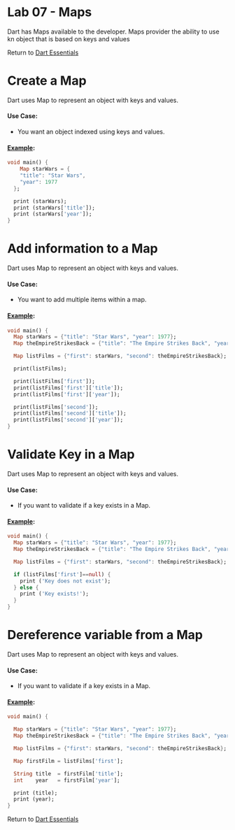 # Lab 07 - Maps 

Dart has Maps available to the developer.
Maps provider the ability to use kn object that is based on keys and values

Return to [Dart Essentials](https://github.com/rosera/flutter_workshop/tree/main/dart)

# Create a Map 

Dart uses Map to represent an object with keys and values.

#### Use Case:

* You want an object indexed using keys and values. 

#### [Example](https://github.com/rosera/flutter_workshop/blob/main/dart/lab07/solutions/hello-maps.dart): 
```dart
void main() {
    Map starWars = {
    "title": "Star Wars",
    "year": 1977
  };

  print (starWars);
  print (starWars['title']);
  print (starWars['year']);
}
```


# Add information to a Map 

Dart uses Map to represent an object with keys and values.

#### Use Case:

* You want to add multiple items within a map. 

#### [Example](https://github.com/rosera/flutter_workshop/blob/main/dart/lab07/solutions/adding-maps.dart): 
```dart
void main() {
  Map starWars = {"title": "Star Wars", "year": 1977};
  Map theEmpireStrikesBack = {"title": "The Empire Strikes Back", "year": 1980};

  Map listFilms = {"first": starWars, "second": theEmpireStrikesBack};

  print(listFilms);

  print(listFilms['first']);
  print(listFilms['first']['title']);
  print(listFilms['first']['year']);

  print(listFilms['second']);
  print(listFilms['second']['title']);
  print(listFilms['second']['year']);
}
```

# Validate Key in a Map 

Dart uses Map to represent an object with keys and values.

#### Use Case:

* If you want to validate if a key exists in a Map.

#### [Example](https://github.com/rosera/flutter_workshop/blob/main/dart/lab07/solutions/key-maps.dart): 
```dart
void main() {
  Map starWars = {"title": "Star Wars", "year": 1977};
  Map theEmpireStrikesBack = {"title": "The Empire Strikes Back", "year": 1980};

  Map listFilms = {"first": starWars, "second": theEmpireStrikesBack};

  if (listFilms['first']==null) {
    print ('Key does not exist');
  } else {
    print ('Key exists!');
  }
}
```

# Dereference variable from a Map 

Dart uses Map to represent an object with keys and values.

#### Use Case:

* If you want to validate if a key exists in a Map.

#### [Example](https://github.com/rosera/flutter_workshop/blob/main/dart/lab07/solutions/value-maps.dart): 
```dart
void main() {

  Map starWars = {"title": "Star Wars", "year": 1977};
  Map theEmpireStrikesBack = {"title": "The Empire Strikes Back", "year": 1980};

  Map listFilms = {"first": starWars, "second": theEmpireStrikesBack};

  Map firstFilm = listFilms['first'];

  String title  = firstFilm['title'];
  int    year   = firstFilm['year'];

  print (title);
  print (year);
}
```


Return to [Dart Essentials](https://github.com/rosera/flutter_workshop/tree/main/dart)
